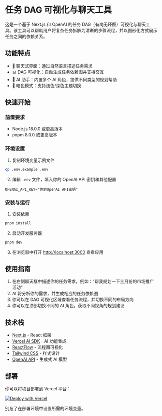 # 任务 DAG 可视化与聊天工具

这是一个基于 Next.js 和 OpenAI 的任务 DAG（有向无环图）可视化与聊天工具。该工具可以帮助用户将复杂任务拆解为清晰的步骤流程，并以图形化方式展示任务之间的依赖关系。

## 功能特点

- 💬 聊天式界面：通过自然语言描述任务需求
- 📊 DAG 可视化：自动生成任务依赖图并支持交互
- 🤖 AI 助手：内置多个 AI 角色，提供不同类型的规划帮助
- 🌙 暗色模式：支持浅色/深色主题切换

## 快速开始

### 前置要求

- Node.js 18.0.0 或更高版本
- pnpm 8.0.0 或更高版本

### 环境设置

1. 复制环境变量示例文件

```bash
cp .env.example .env
```

2. 编辑 `.env` 文件，填入你的 OpenAI API 密钥和其他配置

```
OPENAI_API_KEY="你的OpenAI API密钥"
```

### 安装与运行

1. 安装依赖

```bash
pnpm install
```

2. 启动开发服务器

```bash
pnpm dev
```

3. 在浏览器中打开 [http://localhost:3000](http://localhost:3000) 查看应用

## 使用指南

1. 在右侧聊天框中描述你的任务需求，例如："帮我规划一下三月份的市场推广活动"
2. AI 将分析你的需求，并生成相应的任务依赖图
3. 你可以在 DAG 可视化区域查看任务流程，并切换不同的布局方向
4. 你可以在顶部切换不同的 AI 角色，获取不同视角的规划建议

## 技术栈

- [Next.js](https://nextjs.org/) - React 框架
- [Vercel AI SDK](https://github.com/vercel/ai) - AI 功能集成
- [ReactFlow](https://reactflow.dev/) - 流程图可视化
- [Tailwind CSS](https://tailwindcss.com/) - 样式设计
- [OpenAI API](https://openai.com/blog/openai-api) - 生成式 AI 模型

## 部署

你可以将项目部署到 Vercel 平台：

[![Deploy with Vercel](https://vercel.com/button)](https://vercel.com/new/clone?repository-url=https%3A%2F%2Fgithub.com%2Fyourname%2Fai-team)

别忘了在部署环境中设置所需的环境变量。
